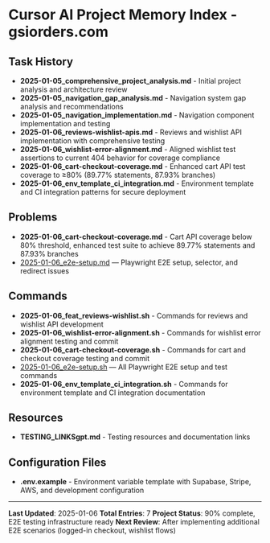 # Cursor AI Project Memory Index - gsiorders.com

## Task History

- **2025-01-05_comprehensive_project_analysis.md** - Initial project analysis and architecture review
- **2025-01-05_navigation_gap_analysis.md** - Navigation system gap analysis and recommendations  
- **2025-01-05_navigation_implementation.md** - Navigation component implementation and testing
- **2025-01-06_reviews-wishlist-apis.md** - Reviews and wishlist API implementation with comprehensive testing
- **2025-01-06_wishlist-error-alignment.md** - Aligned wishlist test assertions to current 404 behavior for coverage compliance
- **2025-01-06_cart-checkout-coverage.md** - Enhanced cart API test coverage to ≥80% (89.77% statements, 87.93% branches)
- **2025-01-06_env_template_ci_integration.md** - Environment template and CI integration patterns for secure deployment

## Problems

- **2025-01-06_cart-checkout-coverage.md** - Cart API coverage below 80% threshold, enhanced test suite to achieve 89.77% statements and 87.93% branches
- [2025-01-06_e2e-setup.md](problems/2025-01-06_e2e-setup.md) — Playwright E2E setup, selector, and redirect issues

## Commands

- **2025-01-06_feat_reviews-wishlist.sh** - Commands for reviews and wishlist API development
- **2025-01-06_wishlist-error-alignment.sh** - Commands for wishlist error alignment testing and commit
- **2025-01-06_cart-checkout-coverage.sh** - Commands for cart and checkout coverage testing and commit
- [2025-01-06_e2e-setup.sh](commands/2025-01-06_e2e-setup.sh) — All Playwright E2E setup and test commands
- **2025-01-06_env_template_ci_integration.sh** - Commands for environment template and CI integration documentation

## Resources

- **TESTING_LINKSgpt.md** - Testing resources and documentation links

## Configuration Files
- **.env.example** - Environment variable template with Supabase, Stripe, AWS, and development configuration

---
**Last Updated**: 2025-01-06
**Total Entries**: 7
**Project Status**: 90% complete, E2E testing infrastructure ready
**Next Review**: After implementing additional E2E scenarios (logged-in checkout, wishlist flows)